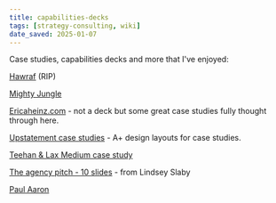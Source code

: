 ```yaml
---
title: capabilities-decks
tags: [strategy-consulting, wiki]
date_saved: 2025-01-07
---
```


Case studies, capabilities decks and more that I've enjoyed:

[Hawraf](https://docs.google.com/presentation/d/1CbfwxC3cCOvZ6ayBH0sK19dfrVXQuEvgqt-mg5-d_Mk/edit#slide=id.g330def5829_0_0) (RIP)

[Mighty Jungle](https://docs.google.com/presentation/d/15dK-oRMr6KFy4YiWH51NPhPrld3v906AndndQgc5QVw/edit?usp=sharing)

[Ericaheinz.com](http://ericaheinz.com/work/) - not a deck but some great case studies fully thought through here.

[Upstatement case studies](https://www.upstatement.com/work/) - A+ design layouts for case studies.

[Teehan & Lax Medium case study](https://www.teehanlax.com/story/medium/)

[The agency pitch - 10 slides](https://medium.com/@lasslaby/the-agency-pitch-10-slides-for-2016-d767c4b693b9) - from Lindsey Slaby

[Paul Aaron](https://docs.google.com/presentation/d/1zdxnjoOAYUn9CcK6SlYblwQSiy3SeBOr54EX_x748rw/edit)